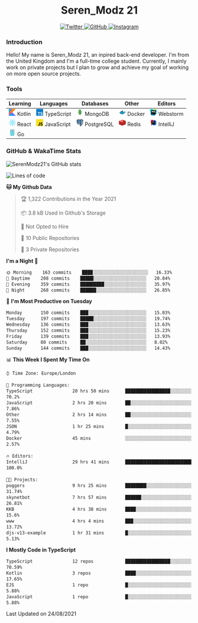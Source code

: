 <div align="center">
  <h1>Seren_Modz 21</h1>
  <a href="https://twitter.com/SerenModz21">
    <img alt="Twitter" src="https://img.shields.io/badge/twitter%20-%231DA1F2.svg?&style=for-the-badge&logo=Twitter&logoColor=white">
  </a>
  <a href="https://github.com/SerenModz21">
    <img alt="GitHub" src="https://img.shields.io/badge/github%20-%23121011.svg?&style=for-the-badge&logo=github&logoColor=white">
  </a>
  <a href="https://www.instagram.com/serenmodz21">
    <img alt="Instagram" src="https://img.shields.io/badge/instagram%20-%23E4405F.svg?&style=for-the-badge&logo=Instagram&logoColor=white">
  </a>
</div>

### Introduction

Hello! My name is Seren_Modz 21, an inpired back-end developer. I'm from the United Kingdom and I'm a full-time college student. Currently, I mainly work on private projects but I plan to grow and achieve my goal of working on more open source projects. 

### Tools

 **Learning**                                        | **Languages**                                               | **Databases**                                               | **Other**                                           | **Editors**                                                  
-----------------------------------------------------|-------------------------------------------------------------|-------------------------------------------------------------|-----------------------------------------------------|--------------------------------------------------------------
 <img width="19px" src="./assets/kotlin.svg"> Kotlin | <img width="19px" src="./assets/typescript.svg"> TypeScript | <img width="19px" src="./assets/mongodb.svg"> MongoDB       | <img width="19px" src="./assets/docker.svg"> Docker | <img width="19px" src="./assets/webstorm.svg"> Webstorm      
 <img width="19px" src="./assets/react.svg"> React   | <img width="19px" src="./assets/javascript.svg"> JavaScript | <img width="19px" src="./assets/postgresql.svg"> PostgreSQL | <img width="19px" src="./assets/redis.svg"> Redis   | <img width="19px" src="./assets/intellij-idea.svg"> IntelliJ
 <img width="19px" src="./assets/go.svg"> Go         |                                                             |                                                             |                                                     |                                                                                                               

### GitHub & WakaTime Stats

![SerenModz21's GitHub stats](https://github-readme-stats.vercel.app/api?username=SerenModz21&show_icons=true&theme=dark)

<!--START_SECTION:waka-->
![Lines of code](https://img.shields.io/badge/From%20Hello%20World%20I%27ve%20Written-20241%20lines%20of%20code-blue)

**🐱 My Github Data** 

> 🏆 1,322 Contributions in the Year 2021
 > 
> 📦 3.8 kB Used in Github's Storage 
 > 
> 🚫 Not Opted to Hire
 > 
> 📜 10 Public Repositories 
 > 
> 🔑 3 Private Repositories  
 > 
**I'm a Night 🦉** 

```text
🌞 Morning    163 commits    ████░░░░░░░░░░░░░░░░░░░░░   16.33% 
🌆 Daytime    208 commits    █████░░░░░░░░░░░░░░░░░░░░   20.84% 
🌃 Evening    359 commits    █████████░░░░░░░░░░░░░░░░   35.97% 
🌙 Night      268 commits    ██████░░░░░░░░░░░░░░░░░░░   26.85%

```
📅 **I'm Most Productive on Tuesday** 

```text
Monday       150 commits    ███░░░░░░░░░░░░░░░░░░░░░░   15.03% 
Tuesday      197 commits    █████░░░░░░░░░░░░░░░░░░░░   19.74% 
Wednesday    136 commits    ███░░░░░░░░░░░░░░░░░░░░░░   13.63% 
Thursday     152 commits    ███░░░░░░░░░░░░░░░░░░░░░░   15.23% 
Friday       139 commits    ███░░░░░░░░░░░░░░░░░░░░░░   13.93% 
Saturday     80 commits     ██░░░░░░░░░░░░░░░░░░░░░░░   8.02% 
Sunday       144 commits    ███░░░░░░░░░░░░░░░░░░░░░░   14.43%

```


📊 **This Week I Spent My Time On** 

```text
⌚︎ Time Zone: Europe/London

💬 Programming Languages: 
TypeScript               20 hrs 50 mins      █████████████████░░░░░░░░   70.2% 
JavaScript               2 hrs 20 mins       ██░░░░░░░░░░░░░░░░░░░░░░░   7.86% 
Other                    2 hrs 14 mins       ██░░░░░░░░░░░░░░░░░░░░░░░   7.55% 
JSON                     1 hr 25 mins        █░░░░░░░░░░░░░░░░░░░░░░░░   4.79% 
Docker                   45 mins             ░░░░░░░░░░░░░░░░░░░░░░░░░   2.57%

🔥 Editors: 
IntelliJ                 29 hrs 41 mins      █████████████████████████   100.0%

🐱‍💻 Projects: 
poggers                  9 hrs 25 mins       ████████░░░░░░░░░░░░░░░░░   31.74% 
skynetbot                7 hrs 57 mins       ██████░░░░░░░░░░░░░░░░░░░   26.81% 
KKB                      4 hrs 38 mins       ████░░░░░░░░░░░░░░░░░░░░░   15.6% 
www                      4 hrs 4 mins        ███░░░░░░░░░░░░░░░░░░░░░░   13.72% 
djs-v13-example          1 hr 31 mins        █░░░░░░░░░░░░░░░░░░░░░░░░   5.13%

```

**I Mostly Code in TypeScript** 

```text
TypeScript               12 repos            █████████████████░░░░░░░░   70.59% 
Kotlin                   3 repos             ████░░░░░░░░░░░░░░░░░░░░░   17.65% 
EJS                      1 repo              █░░░░░░░░░░░░░░░░░░░░░░░░   5.88% 
JavaScript               1 repo              █░░░░░░░░░░░░░░░░░░░░░░░░   5.88%

```



 Last Updated on 24/08/2021
<!--END_SECTION:waka-->
